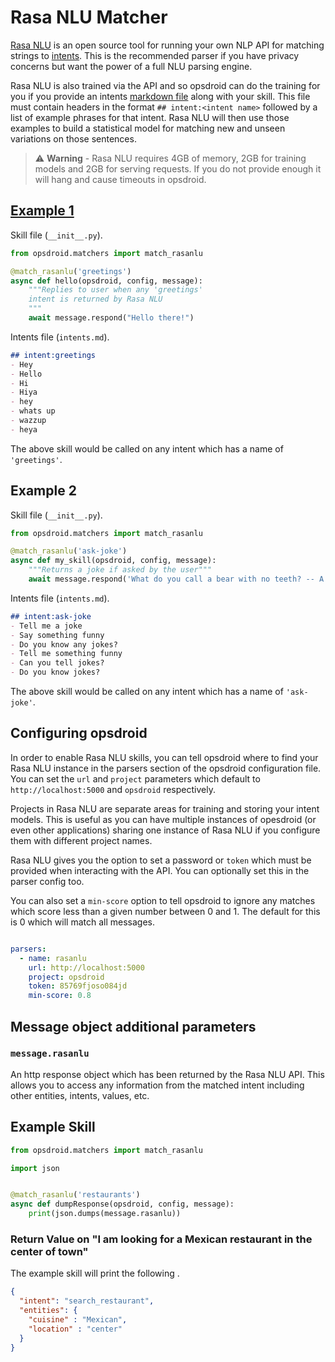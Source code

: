 # Rasa NLU Matcher

[Rasa NLU](https://github.com/RasaHQ/rasa_nlu) is an open source tool for running your own NLP API for matching strings to [intents](https://rasahq.github.io/rasa_nlu/). This is the recommended parser if you have privacy concerns but want the power of a full NLU parsing engine.

Rasa NLU is also trained via the API and so opsdroid can do the training for you if you provide an intents [markdown file](https://rasahq.github.io/rasa_nlu/dataformat.html#markdown-format) along with your skill. This file must contain headers in the format `## intent:<intent name>` followed by a list of example phrases for that intent. Rasa NLU will then use those examples to build a statistical model for matching new and unseen variations on those sentences.

> ⚠️ **Warning** - Rasa NLU requires 4GB of memory, 2GB for training models and 2GB for serving requests. If you do not provide enough it will hang and cause timeouts in opsdroid.

## [Example 1](#example1)

Skill file (`__init__.py`).
```python
from opsdroid.matchers import match_rasanlu

@match_rasanlu('greetings')
async def hello(opsdroid, config, message):
    """Replies to user when any 'greetings' 
    intent is returned by Rasa NLU
    """
    await message.respond("Hello there!")
```

Intents file (`intents.md`).
```markdown
## intent:greetings
- Hey
- Hello
- Hi
- Hiya
- hey
- whats up
- wazzup
- heya
```

The above skill would be called on any intent which has a name of `'greetings'`. 

## Example 2

Skill file (`__init__.py`).
```python
from opsdroid.matchers import match_rasanlu

@match_rasanlu('ask-joke')
async def my_skill(opsdroid, config, message):
    """Returns a joke if asked by the user"""
    await message.respond('What do you call a bear with no teeth? -- A gummy bear!')
```

Intents file (`intents.md`).
```markdown
## intent:ask-joke
- Tell me a joke
- Say something funny
- Do you know any jokes?
- Tell me something funny
- Can you tell jokes?
- Do you know jokes?
```

The above skill would be called on any intent which has a name of `'ask-joke'`.

## Configuring opsdroid

In order to enable Rasa NLU skills, you can tell opsdroid where to find your Rasa NLU instance in the parsers section of the opsdroid configuration file. You can set the `url` and `project` parameters which default to `http://localhost:5000` and `opsdroid` respectively.

Projects in Rasa NLU are separate areas for training and storing your intent models. This is useful as you can have multiple instances of opesdroid (or even other applications) sharing one instance of Rasa NLU if you configure them with different project names.

Rasa NLU gives you the option to set a password or `token` which must be provided when interacting with the API. You can optionally set this in the parser config too.

You can also set a `min-score` option to tell opsdroid to ignore any matches which score less than a given number between 0 and 1. The default for this is 0 which will match all messages.

```yaml

parsers:
  - name: rasanlu
    url: http://localhost:5000
    project: opsdroid
    token: 85769fjoso084jd
    min-score: 0.8
```

## Message object additional parameters

### `message.rasanlu`

An http response object which has been returned by the Rasa NLU API. This allows you to access any information from the matched intent including other entities, intents, values, etc.


## Example Skill

```python
from opsdroid.matchers import match_rasanlu

import json


@match_rasanlu('restaurants')
async def dumpResponse(opsdroid, config, message):
    print(json.dumps(message.rasanlu))
```

### Return Value on "I am looking for a Mexican restaurant in the center of town"

The example skill will print the following .

```json
{
  "intent": "search_restaurant",
  "entities": {
    "cuisine" : "Mexican",
    "location" : "center"
  }
}
```


